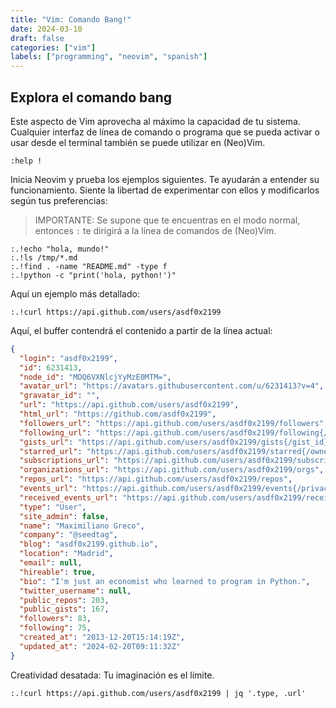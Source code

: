 ```yaml
---
title: "Vim: Comando Bang!"
date: 2024-03-10
draft: false
categories: ["vim"]
labels: ["programming", "neovim", "spanish"]
---
```


## Explora el comando bang

Este aspecto de Vim aprovecha al máximo la capacidad de tu sistema. Cualquier
interfaz de línea de comando o programa que se pueda activar o usar desde el
terminal también se puede utilizar en (Neo)Vim.

```vim
:help !
```


Inicia Neovim y prueba los ejemplos siguientes. Te ayudarán a entender su
funcionamiento. Siente la libertad de experimentar con ellos y modificarlos
según tus preferencias:

> IMPORTANTE: Se supone que te encuentras en el modo normal, entonces `:` te
> dirigirá a la línea de comandos de (Neo)Vim.

```vim
:.!echo "hola, mundo!"
:.!ls /tmp/*.md
:.!find . -name "README.md" -type f
:.!python -c "print('hola, python!')"
```

Aquí un ejemplo más detallado:

```vim
:.!curl https://api.github.com/users/asdf0x2199
```

Aquí, el buffer contendrá el contenido a partir de la línea actual:


```json
{
  "login": "asdf0x2199",
  "id": 6231413,
  "node_id": "MDQ6VXNlcjYyMzE0MTM=",
  "avatar_url": "https://avatars.githubusercontent.com/u/6231413?v=4",
  "gravatar_id": "",
  "url": "https://api.github.com/users/asdf0x2199",
  "html_url": "https://github.com/asdf0x2199",
  "followers_url": "https://api.github.com/users/asdf0x2199/followers",
  "following_url": "https://api.github.com/users/asdf0x2199/following{/other_user}",
  "gists_url": "https://api.github.com/users/asdf0x2199/gists{/gist_id}",
  "starred_url": "https://api.github.com/users/asdf0x2199/starred{/owner}{/repo}",
  "subscriptions_url": "https://api.github.com/users/asdf0x2199/subscriptions",
  "organizations_url": "https://api.github.com/users/asdf0x2199/orgs",
  "repos_url": "https://api.github.com/users/asdf0x2199/repos",
  "events_url": "https://api.github.com/users/asdf0x2199/events{/privacy}",
  "received_events_url": "https://api.github.com/users/asdf0x2199/received_events",
  "type": "User",
  "site_admin": false,
  "name": "Maximiliano Greco",
  "company": "@seedtag",
  "blog": "asdf0x2199.github.io",
  "location": "Madrid",
  "email": null,
  "hireable": true,
  "bio": "I'm just an economist who learned to program in Python.",
  "twitter_username": null,
  "public_repos": 203,
  "public_gists": 167,
  "followers": 83,
  "following": 75,
  "created_at": "2013-12-20T15:14:19Z",
  "updated_at": "2024-02-20T09:11:32Z"
}
```


Creatividad desatada: Tu imaginación es el límite.

```vim
:.!curl https://api.github.com/users/asdf0x2199 | jq '.type, .url'
```


